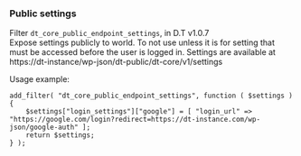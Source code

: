 ### Public settings

Filter `dt_core_public_endpoint_settings`, in D.T v1.0.7  
Expose settings publicly to world.
To not use unless it is for setting that must be accessed before the user is logged in.
Settings are available at https://dt-instance/wp-json/dt-public/dt-core/v1/settings


Usage example:
```
add_filter( "dt_core_public_endpoint_settings", function ( $settings ){
    $settings["login_settings"]["google"] = [ "login_url" => "https://google.com/login?redirect=https://dt-instance.com/wp-json/google-auth" ];
    return $settings;
} );
```
